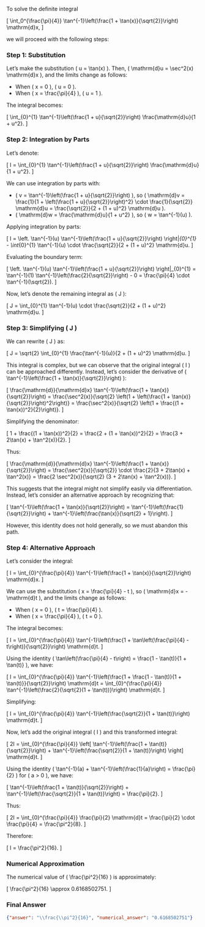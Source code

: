 To solve the definite integral 

\[
\int_0^{\frac{\pi}{4}} \tan^{-1}\left(\frac{1 + \tan(x)}{\sqrt{2}}\right) \mathrm{d}x,
\]

we will proceed with the following steps:

### Step 1: Substitution
Let’s make the substitution \( u = \tan(x) \). Then, \( \mathrm{d}u = \sec^2(x) \mathrm{d}x \), and the limits change as follows:
- When \( x = 0 \), \( u = 0 \).
- When \( x = \frac{\pi}{4} \), \( u = 1 \).

The integral becomes:

\[
\int_{0}^{1} \tan^{-1}\left(\frac{1 + u}{\sqrt{2}}\right) \frac{\mathrm{d}u}{1 + u^2}.
\]

### Step 2: Integration by Parts
Let’s denote:

\[
I = \int_{0}^{1} \tan^{-1}\left(\frac{1 + u}{\sqrt{2}}\right) \frac{\mathrm{d}u}{1 + u^2}.
\]

We can use integration by parts with:
- \( v = \tan^{-1}\left(\frac{1 + u}{\sqrt{2}}\right) \), so \( \mathrm{d}v = \frac{1}{1 + \left(\frac{1 + u}{\sqrt{2}}\right)^2} \cdot \frac{1}{\sqrt{2}} \mathrm{d}u = \frac{\sqrt{2}}{2 + (1 + u)^2} \mathrm{d}u \).
- \( \mathrm{d}w = \frac{\mathrm{d}u}{1 + u^2} \), so \( w = \tan^{-1}(u) \).

Applying integration by parts:

\[
I = \left. \tan^{-1}(u) \tan^{-1}\left(\frac{1 + u}{\sqrt{2}}\right) \right|_{0}^{1} - \int_{0}^{1} \tan^{-1}(u) \cdot \frac{\sqrt{2}}{2 + (1 + u)^2} \mathrm{d}u.
\]

Evaluating the boundary term:

\[
\left. \tan^{-1}(u) \tan^{-1}\left(\frac{1 + u}{\sqrt{2}}\right) \right|_{0}^{1} = \tan^{-1}(1) \tan^{-1}\left(\frac{2}{\sqrt{2}}\right) - 0 = \frac{\pi}{4} \cdot \tan^{-1}(\sqrt{2}).
\]

Now, let’s denote the remaining integral as \( J \):

\[
J = \int_{0}^{1} \tan^{-1}(u) \cdot \frac{\sqrt{2}}{2 + (1 + u)^2} \mathrm{d}u.
\]

### Step 3: Simplifying \( J \)
We can rewrite \( J \) as:

\[
J = \sqrt{2} \int_{0}^{1} \frac{\tan^{-1}(u)}{2 + (1 + u)^2} \mathrm{d}u.
\]

This integral is complex, but we can observe that the original integral \( I \) can be approached differently. Instead, let’s consider the derivative of \( \tan^{-1}\left(\frac{1 + \tan(x)}{\sqrt{2}}\right) \):

\[
\frac{\mathrm{d}}{\mathrm{d}x} \tan^{-1}\left(\frac{1 + \tan(x)}{\sqrt{2}}\right) = \frac{\sec^2(x)}{\sqrt{2} \left(1 + \left(\frac{1 + \tan(x)}{\sqrt{2}}\right)^2\right)} = \frac{\sec^2(x)}{\sqrt{2} \left(1 + \frac{(1 + \tan(x))^2}{2}\right)}.
\]

Simplifying the denominator:

\[
1 + \frac{(1 + \tan(x))^2}{2} = \frac{2 + (1 + \tan(x))^2}{2} = \frac{3 + 2\tan(x) + \tan^2(x)}{2}.
\]

Thus:

\[
\frac{\mathrm{d}}{\mathrm{d}x} \tan^{-1}\left(\frac{1 + \tan(x)}{\sqrt{2}}\right) = \frac{\sec^2(x)}{\sqrt{2}} \cdot \frac{2}{3 + 2\tan(x) + \tan^2(x)} = \frac{2 \sec^2(x)}{\sqrt{2} (3 + 2\tan(x) + \tan^2(x))}.
\]

This suggests that the integral might not simplify easily via differentiation. Instead, let’s consider an alternative approach by recognizing that:

\[
\tan^{-1}\left(\frac{1 + \tan(x)}{\sqrt{2}}\right) = \tan^{-1}\left(\frac{1}{\sqrt{2}}\right) + \tan^{-1}\left(\frac{\tan(x)}{\sqrt{2} + 1}\right).
\]

However, this identity does not hold generally, so we must abandon this path.

### Step 4: Alternative Approach
Let’s consider the integral:

\[
I = \int_{0}^{\frac{\pi}{4}} \tan^{-1}\left(\frac{1 + \tan(x)}{\sqrt{2}}\right) \mathrm{d}x.
\]

We can use the substitution \( x = \frac{\pi}{4} - t \), so \( \mathrm{d}x = -\mathrm{d}t \), and the limits change as follows:
- When \( x = 0 \), \( t = \frac{\pi}{4} \).
- When \( x = \frac{\pi}{4} \), \( t = 0 \).

The integral becomes:

\[
I = \int_{0}^{\frac{\pi}{4}} \tan^{-1}\left(\frac{1 + \tan\left(\frac{\pi}{4} - t\right)}{\sqrt{2}}\right) \mathrm{d}t.
\]

Using the identity \( \tan\left(\frac{\pi}{4} - t\right) = \frac{1 - \tan(t)}{1 + \tan(t)} \), we have:

\[
I = \int_{0}^{\frac{\pi}{4}} \tan^{-1}\left(\frac{1 + \frac{1 - \tan(t)}{1 + \tan(t)}}{\sqrt{2}}\right) \mathrm{d}t = \int_{0}^{\frac{\pi}{4}} \tan^{-1}\left(\frac{2}{\sqrt{2}(1 + \tan(t))}\right) \mathrm{d}t.
\]

Simplifying:

\[
I = \int_{0}^{\frac{\pi}{4}} \tan^{-1}\left(\frac{\sqrt{2}}{1 + \tan(t)}\right) \mathrm{d}t.
\]

Now, let’s add the original integral \( I \) and this transformed integral:

\[
2I = \int_{0}^{\frac{\pi}{4}} \left[ \tan^{-1}\left(\frac{1 + \tan(t)}{\sqrt{2}}\right) + \tan^{-1}\left(\frac{\sqrt{2}}{1 + \tan(t)}\right) \right] \mathrm{d}t.
\]

Using the identity \( \tan^{-1}(a) + \tan^{-1}\left(\frac{1}{a}\right) = \frac{\pi}{2} \) for \( a > 0 \), we have:

\[
\tan^{-1}\left(\frac{1 + \tan(t)}{\sqrt{2}}\right) + \tan^{-1}\left(\frac{\sqrt{2}}{1 + \tan(t)}\right) = \frac{\pi}{2}.
\]

Thus:

\[
2I = \int_{0}^{\frac{\pi}{4}} \frac{\pi}{2} \mathrm{d}t = \frac{\pi}{2} \cdot \frac{\pi}{4} = \frac{\pi^2}{8}.
\]

Therefore:

\[
I = \frac{\pi^2}{16}.
\]

### Numerical Approximation
The numerical value of \( \frac{\pi^2}{16} \) is approximately:

\[
\frac{\pi^2}{16} \approx 0.6168502751.
\]

### Final Answer
```json
{"answer": "\\frac{\\pi^2}{16}", "numerical_answer": "0.6168502751"}
```